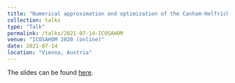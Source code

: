 ```yaml
---
title: "Numerical approximation and optimization of the Canham-Helfrich elastic bending energy"
collection: talks
type: "Talk"
permalink: /talks/2021-07-14-ICOSAHOM
venue: "ICOSAHOM 2020 (online)"
date: 2021-07-14
location: "Vienna, Austria"
---
```


The slides can be found [here](http://michaelneunteufel.github.io/files/talks/icosahom2020_presentation.pdf).

